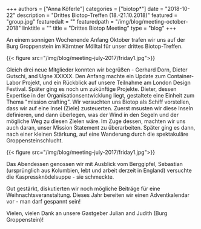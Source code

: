 +++
authors = ["Anna Köferle"]
categories = ["biotop*"]
date = "2018-10-22"
description = "Drittes Biotop-Treffen (18.-21.10.2018)"
featured = "group.jpg"
featuredalt = ""
featuredpath = "/img/blog/meeting-october-2018"
linktitle = ""
title = "Drittes Biotop Meeting"
type = "blog"
+++

An einem sonnigen Wochenende Anfang Oktober trafen wir uns auf der Burg Groppenstein im Kärntner Mölltal für unser drittes Biotop-Treffen.

{{< figure src="/img/blog/meeting-july-2017/friday1.jpg">}}

Gleich drei neue Mitglieder konnten wir begrüßen - Gerhard Dorn, Dieter Gutschi, and Ugne XXXXX. Den Anfang machte ein Update zum Container-Labor Projekt, und ein Rückblick auf unsere Teilnahme am London Design Festival. Später ging es noch um zukünftige Projekte. Dieter, dessen Expertise in der Organisationsentwicklung liegt, gestaltete eine Einheit zum Thema "mission crafting". Wir versuchten uns Biotop als Schiff vorstellen, dass wir auf eine Insel (Ziele) zusteuerten. Zuerst msusten wir diese Inseln definieren, und dann überlegen, was der Wind in den Segeln und der mögliche Weg zu diesen Zielen wäre. Im Zuge dessen, machten wir  uns auch daran, unser  Mission Statement zu überarbeiten. Später ging es dann, nach einer kleinen Stärkung, auf eine Wanderung durch die spektakuläre Groppensteinschlucht.

{{< figure src="/img/blog/meeting-july-2017/friday1.jpg">}}

Das Abendessen genossen wir mit Ausblick vom Berggipfel, Sebastian (ursprünglich aus Kolumbien, lebt und arbeit derzeit in England) versuchte die Kaspressknödelsuppe - sie schmeckte.

Gut gestärkt, diskutierten wir noch mögliche Beiträge für eine Weihnachtsveranstaltung. Dieses Jahr bereiten wir einen Adventkalendar vor - man darf gespannt sein!


Vielen, vielen Dank an unsere Gastgeber Julian and Judith (Burg Groppenstein)!
